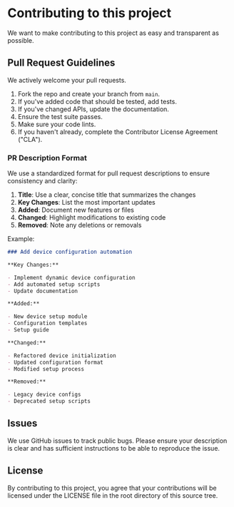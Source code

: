 # Contributing to this project

We want to make contributing to this project as easy and transparent as
possible.

## Pull Request Guidelines

We actively welcome your pull requests.

1. Fork the repo and create your branch from `main`.
2. If you've added code that should be tested, add tests.
3. If you've changed APIs, update the documentation.
4. Ensure the test suite passes.
5. Make sure your code lints.
6. If you haven't already, complete the Contributor License Agreement ("CLA").

### PR Description Format

We use a standardized format for pull request descriptions to ensure
consistency and clarity:

1. **Title**: Use a clear, concise title that summarizes the changes
2. **Key Changes**: List the most important updates
3. **Added**: Document new features or files
4. **Changed**: Highlight modifications to existing code
5. **Removed**: Note any deletions or removals

Example:

```markdown
### Add device configuration automation

**Key Changes:**

- Implement dynamic device configuration
- Add automated setup scripts
- Update documentation

**Added:**

- New device setup module
- Configuration templates
- Setup guide

**Changed:**

- Refactored device initialization
- Updated configuration format
- Modified setup process

**Removed:**

- Legacy device configs
- Deprecated setup scripts
```

## Issues

We use GitHub issues to track public bugs. Please ensure your description is
clear and has sufficient instructions to be able to reproduce the issue.

## License

By contributing to this project, you agree that your contributions will be licensed
under the LICENSE file in the root directory of this source tree.
